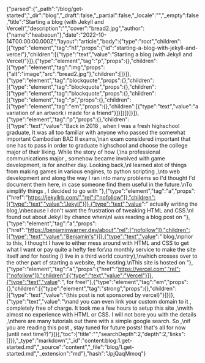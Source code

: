 {"parsed":{"_path":"/blog/get-started","_dir":"blog","_draft":false,"_partial":false,"_locale":"","_empty":false,"title":"Starting a blog (with Jekyll and Vercel)","description":"","cover":"bread2.jpg","author":{"name":"heabeoun"},"date":"2022-10-14T00:00:00.000Z","layout":"article","body":{"type":"root","children":[{"type":"element","tag":"h1","props":{"id":"starting-a-blog-with-jekyll-and-vercel"},"children":[{"type":"text","value":"Starting a blog (with Jekyll and Vercel)"}]},{"type":"element","tag":"p","props":{},"children":[{"type":"element","tag":"img","props":{"alt":"image","src":"bread2.jpg"},"children":[]}]},{"type":"element","tag":"blockquote","props":{},"children":[{"type":"element","tag":"blockquote","props":{},"children":[{"type":"element","tag":"blockquote","props":{},"children":[{"type":"element","tag":"p","props":{},"children":[{"type":"element","tag":"em","props":{},"children":[{"type":"text","value":"a variation of an artwork i made for a friend"}]}]}]}]}]},{"type":"element","tag":"p","props":{},"children":[{"type":"text","value":"Back in 2018 , when I was a fresh highschool graduate, It was all too familiar with anyone who passed the somewhat important Cambodian BAC II exams,\nan exam considered important that one has to pass in order to graduate highschool and choose the college major of their liking. While the story of how I,\na professional communications major , somehow became involved with game development, is for another day. Looking back,\nI learned alot of things from making games in various engines, to python scripting ,\nto web development and along the way I ran into many problems so I'd thought I'd document them here, in case someone find them useful in the future.\nTo simplify things , I decided to go with "},{"type":"element","tag":"a","props":{"href":"https://jekyllrb.com/","rel":["nofollow"]},"children":[{"type":"text","value":"Jekyll"}]},{"type":"text","value":" actually writing the blog,\nbecause I don't want the frustration of tweaking HTML and CSS.\nI found out about Jekyll by chance when\nI was reading a blog post on "},{"type":"element","tag":"a","props":{"href":"https://benjaminwarner.dev/about","rel":["nofollow"]},"children":[{"type":"text","value":"Benjamin's"}]},{"type":"text","value":" blog,\nprior to this, I thought I have to either mess around with HTML and CSS to get what I want or pay quite a hefty fee for\na monthly service to make the site itself and for hosting (i live in a third world country),\nwhich crosses over to the other part of starting a website, the hosting.\nThis site is hosted on "},{"type":"element","tag":"a","props":{"href":"https://vercel.com","rel":["nofollow"]},"children":[{"type":"text","value":"Vercel"}]},{"type":"text","value":", for free!"},{"type":"element","tag":"em","props":{},"children":[{"type":"element","tag":"strong","props":{},"children":[{"type":"text","value":"(this post is not sponsored by vercel)"}]}]},{"type":"text","value":"\nand you can even link your custom domain to it , completely free of charge. It took me a few hours to setup this site ,\nwith almost no experience with HTML or CSS. I will not bore you with the details ,\nthere are many tutorials out there with a simple google search. So ,\nif you are reading this post , stay tuned for future posts! that's all for now (until next time?)"}]}],"toc":{"title":"","searchDepth":2,"depth":2,"links":[]}},"_type":"markdown","_id":"content:blog:1.get-started.md","_source":"content","_file":"blog/1.get-started.md","_extension":"md"},"hash":"JpjQaqMmoq"}